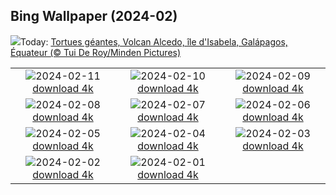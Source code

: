 ## Bing Wallpaper (2024-02)
![](https://www.bing.com/th?id=OHR.GiantTortoise_FR-FR1778987386_UHD.jpg&w=1000)Today: [Tortues géantes, Volcan Alcedo, île d'Isabela, Galápagos, Équateur (© Tui De Roy/Minden Pictures)](https://www.bing.com/th?id=OHR.GiantTortoise_FR-FR1778987386_UHD.jpg)

|      |      |      |
| :----: | :----: | :----: |
|![](https://www.bing.com/th?id=OHR.FolegandrosGreece_FR-FR1575425081_UHD.jpg&pid=hp&w=384&h=216&rs=1&c=4)2024-02-11 [download 4k](https://www.bing.com/th?id=OHR.FolegandrosGreece_FR-FR1575425081_UHD.jpg)|![](https://www.bing.com/th?id=OHR.ChinaDragon_FR-FR1214192528_UHD.jpg&pid=hp&w=384&h=216&rs=1&c=4)2024-02-10 [download 4k](https://www.bing.com/th?id=OHR.ChinaDragon_FR-FR1214192528_UHD.jpg)|![](https://www.bing.com/th?id=OHR.PegadungRocks_FR-FR0984354515_UHD.jpg&pid=hp&w=384&h=216&rs=1&c=4)2024-02-09 [download 4k](https://www.bing.com/th?id=OHR.PegadungRocks_FR-FR0984354515_UHD.jpg)|
|![](https://www.bing.com/th?id=OHR.MtHoodOregon_FR-FR7401351171_UHD.jpg&pid=hp&w=384&h=216&rs=1&c=4)2024-02-08 [download 4k](https://www.bing.com/th?id=OHR.MtHoodOregon_FR-FR7401351171_UHD.jpg)|![](https://www.bing.com/th?id=OHR.StJamesPool_FR-FR6584771825_UHD.jpg&pid=hp&w=384&h=216&rs=1&c=4)2024-02-07 [download 4k](https://www.bing.com/th?id=OHR.StJamesPool_FR-FR6584771825_UHD.jpg)|![](https://www.bing.com/th?id=OHR.LakeTahoeRock_FR-FR6130128094_UHD.jpg&pid=hp&w=384&h=216&rs=1&c=4)2024-02-06 [download 4k](https://www.bing.com/th?id=OHR.LakeTahoeRock_FR-FR6130128094_UHD.jpg)|
|![](https://www.bing.com/th?id=OHR.WesternMonarchs_FR-FR5198463793_UHD.jpg&pid=hp&w=384&h=216&rs=1&c=4)2024-02-05 [download 4k](https://www.bing.com/th?id=OHR.WesternMonarchs_FR-FR5198463793_UHD.jpg)|![](https://www.bing.com/th?id=OHR.DevetashkaCave_FR-FR4993374932_UHD.jpg&pid=hp&w=384&h=216&rs=1&c=4)2024-02-04 [download 4k](https://www.bing.com/th?id=OHR.DevetashkaCave_FR-FR4993374932_UHD.jpg)|![](https://www.bing.com/th?id=OHR.VeniceCarnival_FR-FR7084522294_UHD.jpg&pid=hp&w=384&h=216&rs=1&c=4)2024-02-03 [download 4k](https://www.bing.com/th?id=OHR.VeniceCarnival_FR-FR7084522294_UHD.jpg)|
|![](https://www.bing.com/th?id=OHR.Chandeleur_FR-FR6465418601_UHD.jpg&pid=hp&w=384&h=216&rs=1&c=4)2024-02-02 [download 4k](https://www.bing.com/th?id=OHR.Chandeleur_FR-FR6465418601_UHD.jpg)|![](https://www.bing.com/th?id=OHR.HalbinselJasmund_FR-FR6083504122_UHD.jpg&pid=hp&w=384&h=216&rs=1&c=4)2024-02-01 [download 4k](https://www.bing.com/th?id=OHR.HalbinselJasmund_FR-FR6083504122_UHD.jpg)|